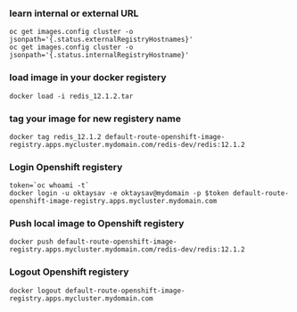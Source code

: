 ### learn internal or external URL
```
oc get images.config cluster -o jsonpath='{.status.externalRegistryHostnames}'
oc get images.config cluster -o jsonpath='{.status.internalRegistryHostname}'
```
### load image in your docker registery
```
docker load -i redis_12.1.2.tar
```
### tag your image for new registery name
```
docker tag redis_12.1.2 default-route-openshift-image-registry.apps.mycluster.mydomain.com/redis-dev/redis:12.1.2
```
### Login Openshift registery
```
token=`oc whoami -t`
docker login -u oktaysav -e oktaysav@mydomain -p $token default-route-openshift-image-registry.apps.mycluster.mydomain.com
```
### Push local image to Openshift registery
```
docker push default-route-openshift-image-registry.apps.mycluster.mydomain.com/redis-dev/redis:12.1.2
```
### Logout Openshift registery
```
docker logout default-route-openshift-image-registry.apps.mycluster.mydomain.com
```
